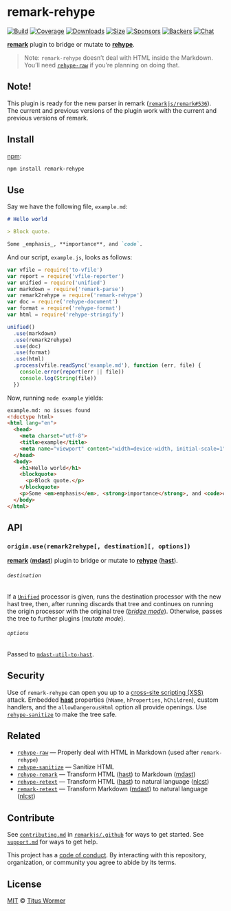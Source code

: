 # remark-rehype

[![Build][build-badge]][build]
[![Coverage][coverage-badge]][coverage]
[![Downloads][downloads-badge]][downloads]
[![Size][size-badge]][size]
[![Sponsors][sponsors-badge]][collective]
[![Backers][backers-badge]][collective]
[![Chat][chat-badge]][chat]

[**remark**][remark] plugin to bridge or mutate to [**rehype**][rehype].

> Note: `remark-rehype` doesn’t deal with HTML inside the Markdown.
> You’ll need [`rehype-raw`][raw] if you’re planning on doing that.

## Note!

This plugin is ready for the new parser in remark
([`remarkjs/remark#536`](https://github.com/remarkjs/remark/pull/536)).
The current and previous versions of the plugin work with the current and
previous versions of remark.

## Install

[npm][]:

```sh
npm install remark-rehype
```

## Use

Say we have the following file, `example.md`:

```markdown
# Hello world

> Block quote.

Some _emphasis_, **importance**, and `code`.
```

And our script, `example.js`, looks as follows:

```js
var vfile = require('to-vfile')
var report = require('vfile-reporter')
var unified = require('unified')
var markdown = require('remark-parse')
var remark2rehype = require('remark-rehype')
var doc = require('rehype-document')
var format = require('rehype-format')
var html = require('rehype-stringify')

unified()
  .use(markdown)
  .use(remark2rehype)
  .use(doc)
  .use(format)
  .use(html)
  .process(vfile.readSync('example.md'), function (err, file) {
    console.error(report(err || file))
    console.log(String(file))
  })
```

Now, running `node example` yields:

```html
example.md: no issues found
<!doctype html>
<html lang="en">
  <head>
    <meta charset="utf-8">
    <title>example</title>
    <meta name="viewport" content="width=device-width, initial-scale=1">
  </head>
  <body>
    <h1>Hello world</h1>
    <blockquote>
      <p>Block quote.</p>
    </blockquote>
    <p>Some <em>emphasis</em>, <strong>importance</strong>, and <code>code</code>.</p>
  </body>
</html>
```

## API

### `origin.use(remark2rehype[, destination][, options])`

[**remark**][remark] ([**mdast**][mdast]) plugin to bridge or mutate to
[**rehype**][rehype] ([**hast**][hast]).

###### `destination`

If a [`Unified`][processor] processor is given, runs the destination processor
with the new hast tree, then, after running discards that tree and continues on
running the origin processor with the original tree ([*bridge mode*][bridge]).
Otherwise, passes the tree to further plugins (*mutate mode*).

###### `options`

Passed to [`mdast-util-to-hast`][to-hast].

## Security

Use of `remark-rehype` can open you up to a [cross-site scripting (XSS)][xss]
attack.
Embedded [**hast**][hast] properties (`hName`, `hProperties`, `hChildren`),
custom handlers, and the `allowDangerousHtml` option all provide openings.
Use [`rehype-sanitize`][sanitize] to make the tree safe.

## Related

*   [`rehype-raw`][raw]
    — Properly deal with HTML in Markdown (used after `remark-rehype`)
*   [`rehype-sanitize`][sanitize]
    — Sanitize HTML
*   [`rehype-remark`](https://github.com/rehypejs/rehype-remark)
    — Transform HTML ([hast][]) to Markdown ([mdast][])
*   [`rehype-retext`](https://github.com/rehypejs/rehype-retext)
    — Transform HTML ([hast][]) to natural language ([nlcst][])
*   [`remark-retext`](https://github.com/remarkjs/remark-retext)
    — Transform Markdown ([mdast][]) to natural language ([nlcst][])

## Contribute

See [`contributing.md`][contributing] in [`remarkjs/.github`][health] for ways
to get started.
See [`support.md`][support] for ways to get help.

This project has a [code of conduct][coc].
By interacting with this repository, organization, or community you agree to
abide by its terms.

## License

[MIT][license] © [Titus Wormer][author]

<!-- Definitions -->

[build-badge]: https://img.shields.io/travis/remarkjs/remark-rehype/main.svg

[build]: https://travis-ci.org/remarkjs/remark-rehype

[coverage-badge]: https://img.shields.io/codecov/c/github/remarkjs/remark-rehype.svg

[coverage]: https://codecov.io/github/remarkjs/remark-rehype

[downloads-badge]: https://img.shields.io/npm/dm/remark-rehype.svg

[downloads]: https://www.npmjs.com/package/remark-rehype

[size-badge]: https://img.shields.io/bundlephobia/minzip/remark-rehype.svg

[size]: https://bundlephobia.com/result?p=remark-rehype

[sponsors-badge]: https://opencollective.com/unified/sponsors/badge.svg

[backers-badge]: https://opencollective.com/unified/backers/badge.svg

[collective]: https://opencollective.com/unified

[chat-badge]: https://img.shields.io/badge/chat-discussions-success.svg

[chat]: https://github.com/remarkjs/remark/discussions

[npm]: https://docs.npmjs.com/cli/install

[health]: https://github.com/remarkjs/.github

[contributing]: https://github.com/remarkjs/.github/blob/HEAD/contributing.md

[support]: https://github.com/remarkjs/.github/blob/HEAD/support.md

[coc]: https://github.com/remarkjs/.github/blob/HEAD/code-of-conduct.md

[license]: license

[author]: https://wooorm.com

[processor]: https://github.com/unifiedjs/unified#processor

[bridge]: https://github.com/unifiedjs/unified#processing-between-syntaxes

[remark]: https://github.com/remarkjs/remark

[rehype]: https://github.com/rehypejs/rehype

[raw]: https://github.com/rehypejs/rehype-raw

[sanitize]: https://github.com/rehypejs/rehype-sanitize

[mdast]: https://github.com/syntax-tree/mdast

[hast]: https://github.com/syntax-tree/hast

[nlcst]: https://github.com/syntax-tree/nlcst

[to-hast]: https://github.com/syntax-tree/mdast-util-to-hast#tohastnode-options

[xss]: https://en.wikipedia.org/wiki/Cross-site_scripting
